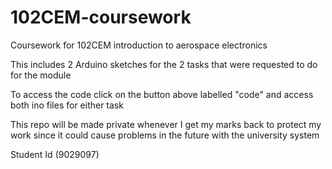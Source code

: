 # 102CEM-coursework
Coursework for 102CEM introduction to aerospace electronics

This includes 2 Arduino sketches for the 2 tasks that were requested to do for the module

To access the code click on the button above labelled "code" and access both ino files for either task

This repo will be made private whenever I get my marks back to protect my work since it could cause problems in the future with the university system 

Student Id (9029097)
